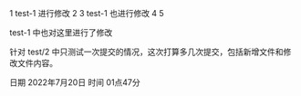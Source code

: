 1 test-1 进行修改
2
3 test-1 也进行修改
4
5

test-1 中也对这里进行了修改

针对 test/2 中只测试一次提交的情况，这次打算多几次提交，包括新增文件和修改文件内容。

日期
2022年7月20日
时间
01点47分
